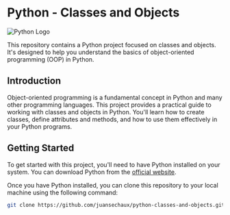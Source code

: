# Python - Classes and Objects

![Python Logo](python-logo.png)

This repository contains a Python project focused on classes and objects. It's designed to help you understand the basics of object-oriented programming (OOP) in Python.


## Introduction

Object-oriented programming is a fundamental concept in Python and many other programming languages. This project provides a practical guide to working with classes and objects in Python. You'll learn how to create classes, define attributes and methods, and how to use them effectively in your Python programs.

## Getting Started

To get started with this project, you'll need to have Python installed on your system. You can download Python from the [official website](https://www.python.org/downloads/).

Once you have Python installed, you can clone this repository to your local machine using the following command:

```bash
git clone https://github.com/juansechaux/python-classes-and-objects.git
